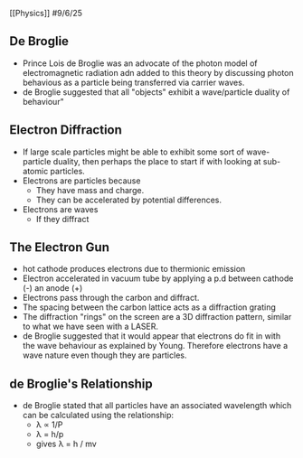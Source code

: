 [[Physics]]
#9/6/25
## De Broglie
- Prince Lois de Broglie was an advocate of the photon model of electromagnetic radiation adn added to this theory by discussing photon behavious as a particle being transferred via carrier waves.
- de Broglie suggested that all "objects" exhibit a wave/particle duality of behaviour"
## Electron Diffraction
- If large scale particles might be able to exhibit some sort of wave-particle duality, then perhaps the place to start if with looking at sub-atomic particles.
- Electrons are particles because
	- They have mass and charge.
	- They can be accelerated by potential differences.
- Electrons are waves
	- If they diffract
## The Electron Gun
- hot cathode produces electrons due to thermionic emission
- Electron accelerated in vacuum tube by applying a p.d between cathode (-) an anode (+)
- Electrons pass through the carbon  and diffract. 
- The spacing between the carbon lattice acts as a diffraction grating
- The diffraction "rings" on the screen are a 3D diffraction pattern, similar to what we have seen with a LASER.
- de Broglie suggested that it would appear that electrons do fit in with the wave behaviour as explained by Young. Therefore electrons have a wave nature even though they are particles.
## de Broglie's Relationship
- de Broglie stated that all particles have an associated wavelength which can be calculated using the relationship:
	- λ ∝ 1/P
	- λ = h/p
	- gives λ = h / mv